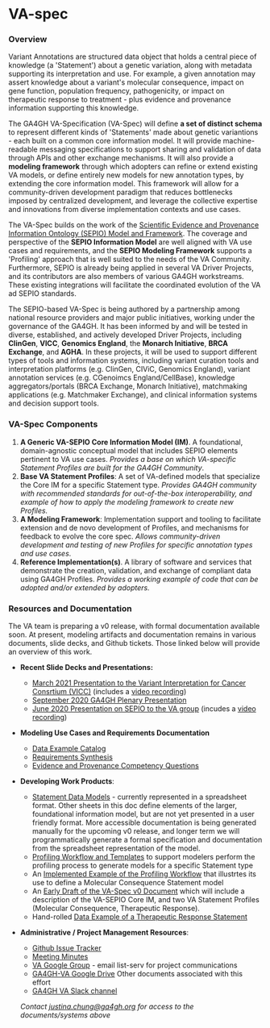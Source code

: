 # VA-spec

### Overview 
Variant Annotations are structured data object that holds a central piece of knowledge (a 'Statement') about a genetic variation, along with metadata supporting its interpretation and use. For example, a given annotation may assert knowledge about a variant's molecular consequence, impact on gene function, population frequency, pathogenicity, or impact on therapeutic response to treatment - plus evidence and provenance information supporting this knowledge.   

The GA4GH VA-Specification (VA-Spec) will define **a set of distinct schema** to represent different kinds of 'Statements' made about genetic variantions - each built on a common core information model. It will provide machine-readable messaging specifications to support sharing and validation of data through APIs and other exchange mechanisms. It will also provide a **modeling framework** through which adopters can refine or extend existing VA models, or define entirely new models for new annotation types, by extending the core information model. This framework will allow for a community-driven development paradigm that reduces bottlenecks imposed by centralized development, and leverage the collective expertise and innovations from diverse implementation contexts and use cases.

The VA-Spec builds on the work of the [Scientific Evidence and Provenance Information Ontology (SEPIO) Model and Framework](https://github.com/monarch-initiative/SEPIO-ontology). The coverage and perspective of the **SEPIO Information Model** are well aligned with VA use cases and requirements, and the **SEPIO Modeling Framework** supports a 'Profiling' approach that is well suited to the needs of the VA Community. Furthermore, SEPIO is already being applied in several VA Driver Projects, and its contributors are also members of various GA4GH workstreams. These existing integrations will facilitate the coordinated evolution of the VA ad SEPIO standards.

The SEPIO-based VA-Spec is being authored by a partnership among national resource providers and major public initiatives, working under the governance of the GA4GH. It has been informed by and will be tested in diverse, established, and actively developed Driver Projects, including **ClinGen**, **VICC**, **Genomics England**, the **Monarch Initiative**, **BRCA Exchange**, and **AGHA**. In these projects, it will be used to support different types of tools and information systems, including variant curation tools and interpretation platforms  (e.g. ClinGen, CIViC, Genomics England), variant annotation services (e.g. CGenoimcs England/CellBase), knowledge aggregators/portals (BRCA Exchange, Monarch Initiative), matchmaking applications (e.g. Matchmaker Exchange), and clinical information systems and decision support tools.

### VA-Spec Components
1. **A Generic VA-SEPIO Core Information Model (IM)**. A foundational, domain-agnostic  conceptual model that includes SEPIO elements pertinent to VA use cases. *Provides a base on which VA-specific Statement Profiles are built for the GA4GH Community*. 
2. **Base VA Statement Profiles**: A set of VA-defined models that specialize the Core IM for a specific Statement type. *Provides GA4GH community with recommended standards for out-of-the-box interoperability, and example of how to apply the modeling framework to create new Profiles.*
3. **A Modeling Framework**:  Implementation support and tooling to facilitate extension and de novo development of Profiles, and mechanisms for feedback to evolve the core spec. *Allows community-driven development and testing of new Profiles for specific annotation types and use cases*. 
4. **Reference Implementation(s)**. A library of software and services that demonstrate the creation, validation, and exchange of compliant data using GA4GH Profiles. *Provides a working example of code that can be adopted and/or extended by adopters.*


### Resources and Documentation
The VA team is preparing a v0 release, with formal documentation available soon. At present, modeling artifacts and documentation remains in various documents, slide decks, and Github tickets. Those linked below will provide an overview of this work.  

- **Recent Slide Decks and Presentations:**
    - [March 2021 Presentation to the Variant Interpretation for Cancer Consrtium (VICC)](https://docs.google.com/presentation/d/1ARYkRZtOfXonScqU3REXd7rVnq3aXrBN294FemlZ0vs/edit#) (includes a [video recording](https://www.youtube.com/watch?v=XNy0j4QBt0A))
    - [September 2020 GA4GH Plenary Presentation](https://docs.google.com/presentation/d/1ZFUXQbiUfkgCLE6aDZVrwW9fghu_VfbUsFLmFqPQzNA/edit#)
    - [June 2020 Presentation on SEPIO to the VA group](https://docs.google.com/presentation/d/1_MgJhaOx6fsNdLvKC_5g5V75JrA9oxaacVRQ-XmZFe0/edit#) (incudes a [video recording](https://www.youtube.com/watch?v=7uqgLYhvq0A))

- **Modeling Use Cases and Requirements Documentation**
    - [Data Example Catalog](https://docs.google.com/document/d/1WbW2ts7qX3ONJNj22BlcW4KqfxcPdLsUcnlua4SSZCc/edit#)
    - [Requirements Synthesis](https://docs.google.com/document/d/1J4AqGDEqyK8KAzfiowgHYKJNvzHuwHSHgkN9dleLemY/edit#)
    - [Evidence and Provenance Competency Questions](https://docs.google.com/spreadsheets/d/1HSqXaGgT--wBH4jnCMQy5fasw-0hoGq2p-Pp5kxJ2Jg/edit#gid=902191065)

- **Developing Work Products**:
    - [Statement Data Models](https://docs.google.com/spreadsheets/d/1zQU-Yv7gB7IHKIOVsTh-74BwdtgB9KQpKcWkSHZOa-Q/edit#gid=1646330759) - currently represented in a spreadsheet format. Other sheets in this doc define elements of the larger, foundational information model, but are not yet presented in a user friendly format. More accessible documentation is being generated manually for the upcoming v0 release, and longer term we will programmatically generate a formal specification and documentation from the spreadsheet representation of the model.
    - [Profiling Workflow and Templates](https://docs.google.com/document/d/1bTW_vUtwvIoiK8oKhCab3w_92sLp40NEl7CmXXbewUU/edit#heading=h.xqm2w4idoc2j) to support modelers perform the profiling process to generate models for a specific Statement type
    - An [Implemented Example of the Profiling Workflow](https://docs.google.com/document/d/1V8UbwubFbUCUHIy4lYMyHkkqN5YhjYSMlDsC3AE8iLY/edit) that illustrtes its use to define a Molecular Consequence Statement model
    - An [Early Draft of the VA-Spec v0 Document](https://docs.google.com/document/d/1GEaulzLwfed_0X05beAIhHNjzgG5dFFBQ3x_yXky8QQ/edit) which will include a description of the VA-SEPIO Core IM, and two VA Statement Profiles (Molecular Consequence, Therapeutic Response).
    - Hand-rolled [Data Example of a Therapeutic Response Statement](https://github.com/ga4gh/va-spec/blob/master/docs/Modeling/TherapeuticResponse/CIViC_Examples_TR_Profile_20210713.yml)
    
- **Administrative / Project Management Resources**:
    - [Github Issue Tracker](https://github.com/ga4gh/va-spec/issues) 
    - [Meeting Minutes](https://docs.google.com/document/d/1jbk2RiRUrceYMzM8yJEnyfa9w4UnlaUaj4vjqv7Dnws/edit#)
    - [VA Google Group](https://groups.google.com/a/ga4gh.org/g/ga4gh-variant-annotation) - email list-serv for project communications
    - [GA4GH-VA Google Drive](https://docs.google.com/document/d/1pnwvYBl8GOMFUw4_-VseHPGWwaWw-kQkBvfZPQ331ME/edit#heading=h.9x8o4qogo9jq)  Other documents associated with this effort 
    - [GA4GH VA Slack channel](https://ga4gh.slack.com/archives/CBGR3P1GR)
    
    *Contact justina.chung@ga4gh.org for access to the documents/systems above*


